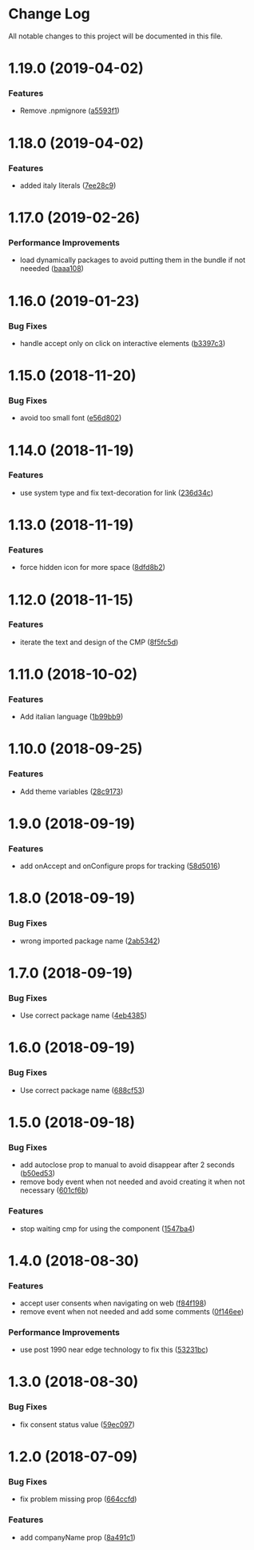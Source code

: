 # Change Log

All notable changes to this project will be documented in this file.

<a name="1.19.0"></a>
# 1.19.0 (2019-04-02)


### Features

* Remove .npmignore ([a5593f1](https://github.com/SUI-Components/schibsted-spain-components/commit/a5593f1))



<a name="1.18.0"></a>
# 1.18.0 (2019-04-02)


### Features

* added italy literals ([7ee28c9](https://github.com/SUI-Components/schibsted-spain-components/commit/7ee28c9))



<a name="1.17.0"></a>
# 1.17.0 (2019-02-26)


### Performance Improvements

* load dynamically packages to avoid putting them in the bundle if not neeeded ([baaa108](https://github.com/SUI-Components/schibsted-spain-components/commit/baaa108))



<a name="1.16.0"></a>
# 1.16.0 (2019-01-23)


### Bug Fixes

* handle accept only on click on interactive elements ([b3397c3](https://github.com/SUI-Components/schibsted-spain-components/commit/b3397c3))



<a name="1.15.0"></a>
# 1.15.0 (2018-11-20)


### Bug Fixes

* avoid too small font ([e56d802](https://github.com/SUI-Components/schibsted-spain-components/commit/e56d802))



<a name="1.14.0"></a>
# 1.14.0 (2018-11-19)


### Features

* use system type and fix text-decoration for link ([236d34c](https://github.com/SUI-Components/schibsted-spain-components/commit/236d34c))



<a name="1.13.0"></a>
# 1.13.0 (2018-11-19)


### Features

* force hidden icon for more space ([8dfd8b2](https://github.com/SUI-Components/schibsted-spain-components/commit/8dfd8b2))



<a name="1.12.0"></a>
# 1.12.0 (2018-11-15)


### Features

* iterate the text and design of the CMP ([8f5fc5d](https://github.com/SUI-Components/schibsted-spain-components/commit/8f5fc5d))



<a name="1.11.0"></a>
# 1.11.0 (2018-10-02)


### Features

* Add italian language ([1b99bb9](https://github.com/SUI-Components/schibsted-spain-components/commit/1b99bb9))



<a name="1.10.0"></a>
# 1.10.0 (2018-09-25)


### Features

* Add theme variables ([28c9173](https://github.com/SUI-Components/schibsted-spain-components/commit/28c9173))



<a name="1.9.0"></a>
# 1.9.0 (2018-09-19)


### Features

* add onAccept and onConfigure props for tracking ([58d5016](https://github.com/SUI-Components/schibsted-spain-components/commit/58d5016))



<a name="1.8.0"></a>
# 1.8.0 (2018-09-19)


### Bug Fixes

* wrong imported package name ([2ab5342](https://github.com/SUI-Components/schibsted-spain-components/commit/2ab5342))



<a name="1.7.0"></a>
# 1.7.0 (2018-09-19)


### Bug Fixes

* Use correct package name ([4eb4385](https://github.com/SUI-Components/schibsted-spain-components/commit/4eb4385))



<a name="1.6.0"></a>
# 1.6.0 (2018-09-19)


### Bug Fixes

* Use correct package name ([688cf53](https://github.com/SUI-Components/schibsted-spain-components/commit/688cf53))



<a name="1.5.0"></a>
# 1.5.0 (2018-09-18)


### Bug Fixes

* add autoclose prop to manual to avoid disappear after 2 seconds ([b50ed53](https://github.com/SUI-Components/schibsted-spain-components/commit/b50ed53))
* remove body event when not needed and avoid creating it when not necessary ([601cf6b](https://github.com/SUI-Components/schibsted-spain-components/commit/601cf6b))


### Features

* stop waiting cmp for using the component ([1547ba4](https://github.com/SUI-Components/schibsted-spain-components/commit/1547ba4))



<a name="1.4.0"></a>
# 1.4.0 (2018-08-30)


### Features

* accept user consents when navigating on web ([f84f198](https://github.com/SUI-Components/schibsted-spain-components/commit/f84f198))
* remove event when not needed and add some comments ([0f146ee](https://github.com/SUI-Components/schibsted-spain-components/commit/0f146ee))


### Performance Improvements

* use post 1990 near edge technology to fix this ([53231bc](https://github.com/SUI-Components/schibsted-spain-components/commit/53231bc))



<a name="1.3.0"></a>
# 1.3.0 (2018-08-30)


### Bug Fixes

* fix consent status value ([59ec097](https://github.com/SUI-Components/schibsted-spain-components/commit/59ec097))



<a name="1.2.0"></a>
# 1.2.0 (2018-07-09)


### Bug Fixes

* fix problem missing prop ([664ccfd](https://github.com/SUI-Components/schibsted-spain-components/commit/664ccfd))


### Features

* add companyName prop ([8a491c1](https://github.com/SUI-Components/schibsted-spain-components/commit/8a491c1))



